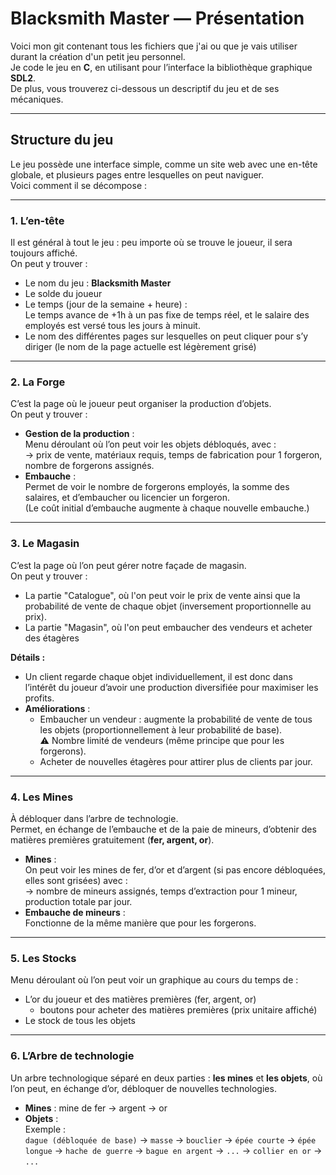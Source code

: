 # Blacksmith Master — Présentation

Voici mon git contenant tous les fichiers que j'ai ou que je vais utiliser durant la création d'un petit jeu personnel.  
Je code le jeu en **C**, en utilisant pour l’interface la bibliothèque graphique **SDL2**.  
De plus, vous trouverez ci-dessous un descriptif du jeu et de ses mécaniques.

---

## Structure du jeu

Le jeu possède une interface simple, comme un site web avec une en-tête globale, et plusieurs pages entre lesquelles on peut naviguer.  
Voici comment il se décompose :

---

### 1. L’en-tête

Il est général à tout le jeu : peu importe où se trouve le joueur, il sera toujours affiché.  
On peut y trouver :

- Le nom du jeu : **Blacksmith Master**
- Le solde du joueur
- Le temps (jour de la semaine + heure) :  
  Le temps avance de +1h à un pas fixe de temps réel, et le salaire des employés est versé tous les jours à minuit.
- Le nom des différentes pages sur lesquelles on peut cliquer pour s’y diriger (le nom de la page actuelle est légèrement grisé)

---

### 2. La Forge

C’est la page où le joueur peut organiser la production d’objets.  
On peut y trouver :

- **Gestion de la production** :  
  Menu déroulant où l’on peut voir les objets débloqués, avec :  
  → prix de vente, matériaux requis, temps de fabrication pour 1 forgeron, nombre de forgerons assignés.
- **Embauche** :  
  Permet de voir le nombre de forgerons employés, la somme des salaires, et d’embaucher ou licencier un forgeron.  
  (Le coût initial d’embauche augmente à chaque nouvelle embauche.)

---

### 3. Le Magasin

C’est la page où l’on peut gérer notre façade de magasin.  
On peut y trouver :

- La partie "Catalogue", où l'on peut voir le prix de vente ainsi que la probabilité de vente de chaque objet (inversement proportionnelle au prix).
- La partie "Magasin", où l'on peut embaucher des vendeurs et acheter des étagères

**Détails :**

- Un client regarde chaque objet individuellement, il est donc dans l’intérêt du joueur d’avoir une production diversifiée pour maximiser les profits.
- **Améliorations** :
  - Embaucher un vendeur : augmente la probabilité de vente de tous les objets (proportionnellement à leur probabilité de base).  
    ⚠️ Nombre limité de vendeurs (même principe que pour les forgerons).
  - Acheter de nouvelles étagères pour attirer plus de clients par jour.

---

### 4. Les Mines

À débloquer dans l’arbre de technologie.  
Permet, en échange de l’embauche et de la paie de mineurs, d’obtenir des matières premières gratuitement (**fer, argent, or**).

- **Mines** :  
  On peut voir les mines de fer, d’or et d’argent (si pas encore débloquées, elles sont grisées) avec :  
  → nombre de mineurs assignés, temps d’extraction pour 1 mineur, production totale par jour.
- **Embauche de mineurs** :  
  Fonctionne de la même manière que pour les forgerons.

---

### 5. Les Stocks

Menu déroulant où l’on peut voir un graphique au cours du temps de :

- L’or du joueur et des matières premières (fer, argent, or)  
  + boutons pour acheter des matières premières (prix unitaire affiché)
- Le stock de tous les objets

---

### 6. L’Arbre de technologie

Un arbre technologique séparé en deux parties : **les mines** et **les objets**, où l’on peut, en échange d’or, débloquer de nouvelles technologies.

- **Mines** : mine de fer → argent → or  
- **Objets** :  
  Exemple :  
  `dague (débloquée de base)` → `masse` → `bouclier` → `épée courte` → `épée longue` → `hache de guerre` → `bague en argent` → `...` → `collier en or` → `...`
